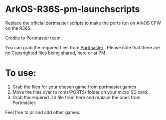 # ArkOS-R36S-pm-launchscripts

Replace the official portmaster scripts to make the ports run on ArkOS CFW on the R36S. 

Credits to Portmaster team.

You can grab the required files from [Portmaster](http://portmaster.games/games.html) . Please note that there are no Copyrighted files being shared, here or at PM.

# To use:

1. Grab the files for your chosen game from portmaster.games
2. Move the files over to roms/PORTS/ folder on your micro SD card. 
3. Grab the required .sh file from here and replace the ones from Portmaster.


Feel free to pr and add other games.

